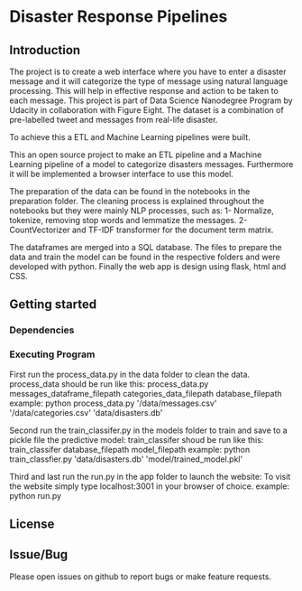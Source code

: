 # Disaster Response Pipelines

## Introduction
The project is to create a web interface where you have to enter a disaster message and it will categorize the type of message using natural language processing. This will help in effective response and action to be taken to each message. This project is part of Data Science Nanodegree Program by Udacity in collaboration with Figure Eight. The dataset is a combination of pre-labelled tweet and messages from real-life disaster.

To achieve this a ETL and Machine Learning pipelines were built.

This an open source project to make an ETL pipeline and a Machine Learning pipeline of a model to categorize disasters messages.
Furthermore it will be implemented a browser interface to use this model.

The preparation of the data can be found in the notebooks in the preparation folder.
The cleaning process is explained throughout the notebooks but they were mainly NLP processes, such as:
1- Normalize, tokenize, removing stop words and lemmatize the messages.
2- CountVectorizer and TF-IDF transformer for the document term matrix.

The dataframes are merged into a SQL database.
The files to prepare the data and train the model can be found in the respective folders and were developed with python.
Finally the web app is design using flask, html and CSS.


## Getting started

### Dependencies

### Executing Program

First run the process_data.py in the data folder to clean the data.
process_data should be run like this:
process_data.py messages_dataframe_filepath categories_data_filepath database_filepath
example: python process_data.py '/data/messages.csv' '/data/categories.csv' 'data/disasters.db'
 
Second run the train_classifer.py in the models folder to train and save to a pickle file the predictive model:
train_classifer shoud be run like this:
train_classifer database_filepath model_filepath
example: python train_classfier.py 'data/disasters.db' 'model/trained_model.pkl'

Third and last run the run.py in the app folder to launch the website:
To visit the website simply type localhost:3001 in your browser of choice.
example: python run.py

## License

## Issue/Bug

Please open issues on github to report bugs or make feature requests.
